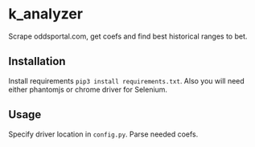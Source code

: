 # k_analyzer

Scrape oddsportal.com, get coefs and find best historical ranges to bet.

## Installation

Install requirements `pip3 install requirements.txt`. Also you will need either phantomjs or chrome driver for Selenium.

## Usage

Specify driver location in `config.py`. Parse needed coefs. 